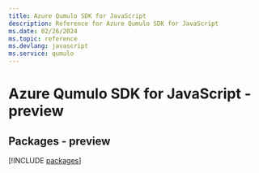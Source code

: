 ```yaml
---
title: Azure Qumulo SDK for JavaScript
description: Reference for Azure Qumulo SDK for JavaScript
ms.date: 02/26/2024
ms.topic: reference
ms.devlang: javascript
ms.service: qumulo
---
```

# Azure Qumulo SDK for JavaScript - preview
## Packages - preview
[!INCLUDE [packages](qumulo-index.md)]
